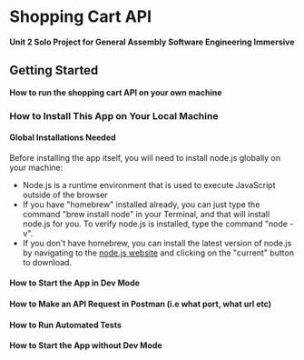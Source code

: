 # Shopping Cart API
**Unit 2 Solo Project for General Assembly Software Engineering Immersive**

## Getting Started
**How to run the shopping cart API on your own machine**

### How to Install This App on Your Local Machine

#### Global Installations Needed

Before installing the app itself, you will need to install node.js globally on your machine:
* Node.js is a runtime environment that is used to execute JavaScript outside of the browser
* If you have "homebrew" installed already, you can just type the command "brew install node" in your Terminal, and that will install node.js for you. To verify node.js is installed, type the command "node -v".
* If you don't have homebrew, you can install the latest version of node.js by navigating to the [node.js website](https://nodejs.org/en) and clicking on the "current" button to download.

#### How to Start the App in Dev Mode
#### How to Make an API Request in Postman (i.e what port, what url etc)
#### How to Run Automated Tests
#### How to Start the App without Dev Mode